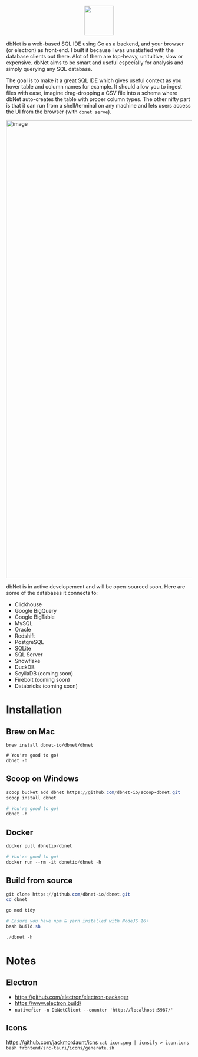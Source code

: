 <p align="center">
    <img src="https://user-images.githubusercontent.com/7671010/209962426-a849b819-480d-4863-9676-d13a195cc19d.png" height="80">
  </p>

dbNet is a web-based SQL IDE using Go as a backend, and your browser (or electron) as front-end. I built it because I was unsatisfied with the database clients out there. Alot of them are top-heavy, unituitive, slow or expensive. dbNet aims to be smart and useful especially for analysis and simply querying any SQL database.

  
The goal is to make it a great SQL IDE which gives useful context as you hover table and column names for example. It should allow you to ingest files with ease, imagine drag-dropping a CSV file into a schema where dbNet auto-creates the table with proper column types. The other nifty part is that it can run from a shell/terminal on any machine and lets users access the UI from the browser (with `dbnet serve`). 
  
<img width="1241" alt="image" src="https://user-images.githubusercontent.com/7671010/209964766-5c694ee0-ea56-4d0e-8af6-317b070d5dc4.png">


dbNet is in active developement and will be open-sourced soon. Here are some of the databases it connects to:
* Clickhouse
* Google BigQuery
* Google BigTable
* MySQL
* Oracle
* Redshift
* PostgreSQL
* SQLite
* SQL Server
* Snowflake
* DuckDB
* ScyllaDB (coming soon)
* Firebolt (coming soon)
* Databricks (coming soon)

# Installation

## Brew on Mac

```shell
brew install dbnet-io/dbnet/dbnet

# You're good to go!
dbnet -h
```

## Scoop on Windows

```powershell
scoop bucket add dbnet https://github.com/dbnet-io/scoop-dbnet.git
scoop install dbnet

# You're good to go!
dbnet -h
```

## Docker

```powershell
docker pull dbnetio/dbnet

# You're good to go!
docker run --rm -it dbnetio/dbnet -h
```

## Build from source

```powershell
git clone https://github.com/dbnet-io/dbnet.git
cd dbnet

go mod tidy

# Ensure you have npm & yarn installed with NodeJS 16+
bash build.sh

./dbnet -h
```


# Notes
## Electron
- https://github.com/electron/electron-packager
- https://www.electron.build/
- `nativefier -n DbNetClient --counter 'http://localhost:5987/'`

## Icons

https://github.com/jackmordaunt/icns
`cat icon.png | icnsify > icon.icns`
`bash frontend/src-tauri/icons/generate.sh`
